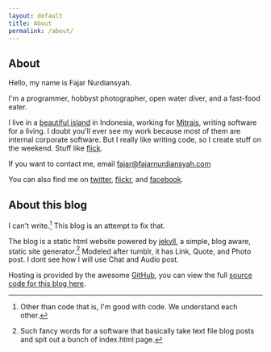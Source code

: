 ```yaml
---
layout: default
title: About
permalink: /about/
---
```

<div markdown="1">
<article>

# About

Hello, my name is Fajar Nurdiansyah. 

I'm a programmer, hobbyst photographer, open water diver, and a fast-food eater.

I live in a [beautiful island] in Indonesia, working for [Mitrais], writing software for a living. I doubt you'll ever see my work because most of them are internal corporate software. But I really like writing code, so I create stuff on the weekend. Stuff like [flick].

If you want to contact me, email [fajar@fajarnurdiansyah.com]

You can also find me on [twitter], [flickr], and [facebook].

## About this blog

I can't write.[^code] This blog is an attempt to fix that.

The blog is a static html website powered by [jekyll], a simple, blog aware, static site generator.[^jekyll] Modeled after tumblr, it has Link, Quote, and Photo post. I dont see how I will use Chat and Audio post. 

Hosting is provided by the awesome [GitHub], you can view the full [source code for this blog here].



[beautiful island]: http://wikitravel.org/en/Bali
[Mitrais]: http://www.mitrais.com
[flick]: http://flick.fajarnurdiansyah.com
[twitter]: http://twitter.com/fajaronly
[flickr]: http://flickr.com/photos/fajarnurdiansyah
[facebook]: http://facebook.com/fajar.nurdiansyah
[fajar@fajarnurdiansyah.com]: mailto:fajar@fajarnurdiansyah.com
[jekyll]: http://jekyllrb.com
[GitHub]: http://github.com
[source code for this blog here]: https://github.com/fajarnurdiansyah/fajarnurdiansyah.github.com

[^code]: Other than code that is, I'm good with code. We understand each other.
[^jekyll]: Such fancy words for a software that basically take text file blog posts and spit out a bunch of index.html page.
</article>
</div>